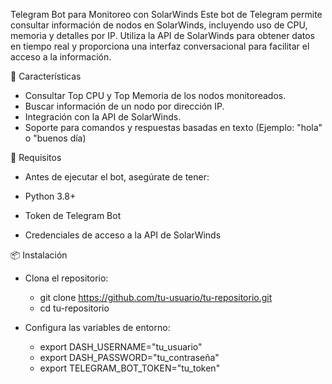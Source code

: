 Telegram Bot para Monitoreo con SolarWinds
Este bot de Telegram permite consultar información de nodos en SolarWinds, incluyendo uso de CPU, memoria y detalles por IP. Utiliza la API de SolarWinds para obtener datos en tiempo real y proporciona una interfaz conversacional para facilitar el acceso a la información.

🚀 Características

* Consultar Top CPU y Top Memoria de los nodos monitoreados.
* Buscar información de un nodo por dirección IP.
* Integración con la API de SolarWinds.
* Soporte para comandos y respuestas basadas en texto (Ejemplo: "hola" o "buenos día)

📌 Requisitos

* Antes de ejecutar el bot, asegúrate de tener:

* Python 3.8+
* Token de Telegram Bot
* Credenciales de acceso a la API de SolarWinds

📦 Instalación
* Clona el repositorio:
  * git clone https://github.com/tu-usuario/tu-repositorio.git
  * cd tu-repositorio 

* Configura las variables de entorno:
  * export DASH_USERNAME="tu_usuario"
  * export DASH_PASSWORD="tu_contraseña"
  * export TELEGRAM_BOT_TOKEN="tu_token"
